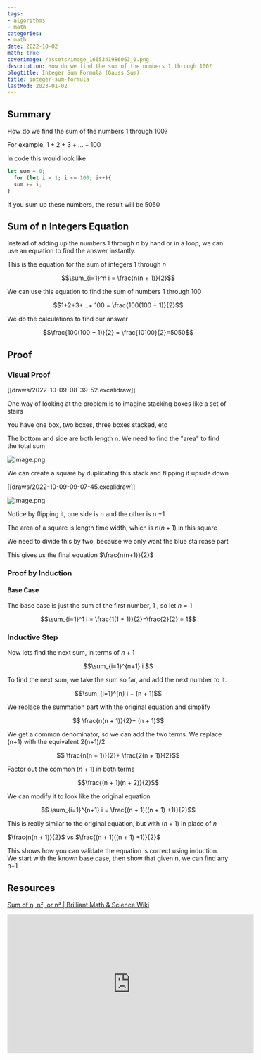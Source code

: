 ```yaml
---
tags:
- algorithms
- math
categories:
- math
date: 2022-10-02
math: true
coverimage: /assets/image_1665341986063_0.png
description: How do we find the sum of the numbers 1 through 100?
blogtitle: Integer Sum Formula (Gauss Sum)
title: integer-sum-formula
lastMod: 2023-01-02
---
```

## Summary

How do we find the sum of the numbers 1 through 100?

For example, $1 + 2 + 3 + ... + 100$

In code this would look like

```js
let sum = 0;
  for (let i = 1; i <= 100; i++){
  sum += i;
}
```

If you sum up these numbers, the result will be $5050$

## Sum of n Integers Equation

Instead of adding up the numbers 1 through $n$ by hand or in a loop, we can use an equation to find the answer instantly.

This is the equation for the sum of integers 1 through $n$

$$\sum_{i=1}^n i = \frac{n(n + 1)}{2}$$

We can use this equation to find the sum of numbers 1 through 100

$$1+2+3+...+ 100 = \frac{100(100 + 1)}{2}$$

We do the calculations to find our answer

$$\frac{100(100 + 1)}{2} = \frac{10100}{2}=5050$$

## Proof

### Visual Proof

[[draws/2022-10-09-08-39-52.excalidraw]]

One way of looking at the problem is to imagine stacking boxes like a set of stairs

You have one box, two boxes, three boxes stacked, etc

The bottom and side are both length n. We need to find the "area" to find the total sum

![image.png](/assets/image_1665341986063_0.png)

We can create a square by duplicating this stack and flipping it upside down

[[draws/2022-10-09-09-07-45.excalidraw]]

![image.png](/assets/image_1665465573710_0.png)

Notice by flipping it, one side is n and the other is n +1

The area of a square is length time width,  which is $n(n+1)$ in this square

We need to divide this by two, because we only want the blue staircase part

This gives us the final equation $\frac{n(n+1)}{2}$

### Proof by Induction

#### Base Case

The base case is just the sum of the first number, $1$ , so let $n=1$

$$\sum_{i=1}^1 i = \frac{1(1 + 1)}{2}=\frac{2}{2} = 1$$

### Inductive Step

Now lets find the next sum, in terms of $n+1$

$$\sum_{i=1}^{n+1} i $$

To find the next sum, we take the sum so far, and add the next number to it.

$$\sum_{i=1}^{n} i + (n + 1)$$

We replace the summation part with the original equation and simplify

$$ \frac{n(n + 1)}{2}+ (n + 1)$$

We get a common denominator, so we can add the two terms. We replace (n+1) with the equivalent 2(n+1)/2

$$ \frac{n(n + 1)}{2}+ \frac{2(n + 1)}{2}$$

Factor out the common $(n+1)$ in both terms

$$\frac{(n + 1)(n + 2)}{2}$$

We can modify it to look like the original equation

$$ \sum_{i=1}^{n+1} i = \frac{(n + 1)((n + 1) +1)}{2}$$

This is really similar to the original equation, but with $(n + 1)$ in place of $n$

$\frac{n(n + 1)}{2}$ vs  $\frac{(n + 1)((n + 1) +1)}{2}$

This shows how you can validate the equation is correct using induction. We start with the known base case, then show that given n, we can find any n+1

## Resources

[Sum of n, n², or n³ | Brilliant Math & Science Wiki](https://brilliant.org/wiki/sum-of-n-n2-or-n3)

<iframe width="560" height="315" src="https://www.youtube.com/embed/eHbtc50-qXo" title="YouTube video player" frameborder="0" allow="accelerometer; autoplay; clipboard-write; encrypted-media; gyroscope; picture-in-picture" allowfullscreen></iframe>
